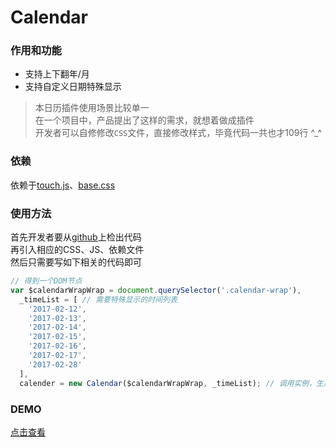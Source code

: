 # Calendar

### 作用和功能

- 支持上下翻年/月
- 支持自定义日期特殊显示

> 本日历插件使用场景比较单一  
在一个项目中，产品提出了这样的需求，就想着做成插件  
开发者可以自修修改`CSS`文件，直接修改样式，毕竟代码一共也才109行 ^_^

### 依赖

依赖于[touch.js](https://github.com/hangyangws/plugins/tree/master/apps/touch)、[base.css](https://github.com/hangyangws/baseCss)

### 使用方法

首先开发者要从[github](https://github.com/hangyangws/plugins/tree/master/apps/Calendar)上检出代码  
再引入相应的CSS、JS、依赖文件  
然后只需要写如下相关的代码即可

```javascript
// 得到一个DOM节点
var $calendarWrapWrap = document.querySelector('.calendar-wrap'),
  _timeList = [ // 需要特殊显示的时间列表
    '2017-02-12',
    '2017-02-13',
    '2017-02-14',
    '2017-02-15',
    '2017-02-16',
    '2017-02-17',
    '2017-02-28'
  ],
  calender = new Calendar($calendarWrapWrap, _timeList); // 调用实例，生成日历DOM
```

### DEMO

[点击查看](http://hangyangws.win/plugins/apps/Calendar/)
